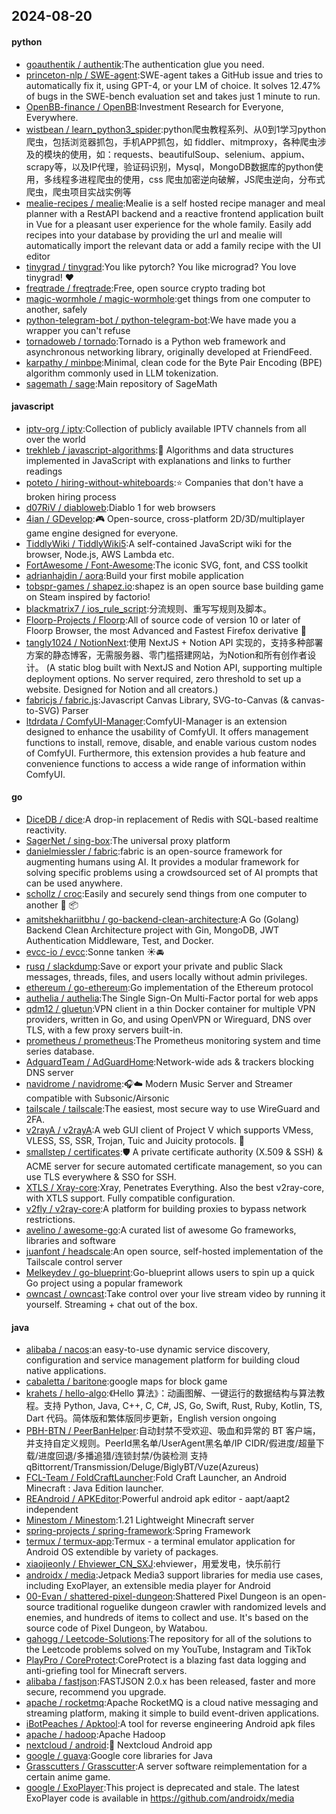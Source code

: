 ## 2024-08-20

#### python
* [goauthentik / authentik](https://github.com/goauthentik/authentik):The authentication glue you need.
* [princeton-nlp / SWE-agent](https://github.com/princeton-nlp/SWE-agent):SWE-agent takes a GitHub issue and tries to automatically fix it, using GPT-4, or your LM of choice. It solves 12.47% of bugs in the SWE-bench evaluation set and takes just 1 minute to run.
* [OpenBB-finance / OpenBB](https://github.com/OpenBB-finance/OpenBB):Investment Research for Everyone, Everywhere.
* [wistbean / learn_python3_spider](https://github.com/wistbean/learn_python3_spider):python爬虫教程系列、从0到1学习python爬虫，包括浏览器抓包，手机APP抓包，如 fiddler、mitmproxy，各种爬虫涉及的模块的使用，如：requests、beautifulSoup、selenium、appium、scrapy等，以及IP代理，验证码识别，Mysql，MongoDB数据库的python使用，多线程多进程爬虫的使用，css 爬虫加密逆向破解，JS爬虫逆向，分布式爬虫，爬虫项目实战实例等
* [mealie-recipes / mealie](https://github.com/mealie-recipes/mealie):Mealie is a self hosted recipe manager and meal planner with a RestAPI backend and a reactive frontend application built in Vue for a pleasant user experience for the whole family. Easily add recipes into your database by providing the url and mealie will automatically import the relevant data or add a family recipe with the UI editor
* [tinygrad / tinygrad](https://github.com/tinygrad/tinygrad):You like pytorch? You like micrograd? You love tinygrad! ❤️
* [freqtrade / freqtrade](https://github.com/freqtrade/freqtrade):Free, open source crypto trading bot
* [magic-wormhole / magic-wormhole](https://github.com/magic-wormhole/magic-wormhole):get things from one computer to another, safely
* [python-telegram-bot / python-telegram-bot](https://github.com/python-telegram-bot/python-telegram-bot):We have made you a wrapper you can't refuse
* [tornadoweb / tornado](https://github.com/tornadoweb/tornado):Tornado is a Python web framework and asynchronous networking library, originally developed at FriendFeed.
* [karpathy / minbpe](https://github.com/karpathy/minbpe):Minimal, clean code for the Byte Pair Encoding (BPE) algorithm commonly used in LLM tokenization.
* [sagemath / sage](https://github.com/sagemath/sage):Main repository of SageMath

#### javascript
* [iptv-org / iptv](https://github.com/iptv-org/iptv):Collection of publicly available IPTV channels from all over the world
* [trekhleb / javascript-algorithms](https://github.com/trekhleb/javascript-algorithms):📝 Algorithms and data structures implemented in JavaScript with explanations and links to further readings
* [poteto / hiring-without-whiteboards](https://github.com/poteto/hiring-without-whiteboards):⭐️ Companies that don't have a broken hiring process
* [d07RiV / diabloweb](https://github.com/d07RiV/diabloweb):Diablo 1 for web browsers
* [4ian / GDevelop](https://github.com/4ian/GDevelop):🎮 Open-source, cross-platform 2D/3D/multiplayer game engine designed for everyone.
* [TiddlyWiki / TiddlyWiki5](https://github.com/TiddlyWiki/TiddlyWiki5):A self-contained JavaScript wiki for the browser, Node.js, AWS Lambda etc.
* [FortAwesome / Font-Awesome](https://github.com/FortAwesome/Font-Awesome):The iconic SVG, font, and CSS toolkit
* [adrianhajdin / aora](https://github.com/adrianhajdin/aora):Build your first mobile application
* [tobspr-games / shapez.io](https://github.com/tobspr-games/shapez.io):shapez is an open source base building game on Steam inspired by factorio!
* [blackmatrix7 / ios_rule_script](https://github.com/blackmatrix7/ios_rule_script):分流规则、重写写规则及脚本。
* [Floorp-Projects / Floorp](https://github.com/Floorp-Projects/Floorp):All of source code of version 10 or later of Floorp Browser, the most Advanced and Fastest Firefox derivative 🦊
* [tangly1024 / NotionNext](https://github.com/tangly1024/NotionNext):使用 NextJS + Notion API 实现的，支持多种部署方案的静态博客，无需服务器、零门槛搭建网站，为Notion和所有创作者设计。 (A static blog built with NextJS and Notion API, supporting multiple deployment options. No server required, zero threshold to set up a website. Designed for Notion and all creators.)
* [fabricjs / fabric.js](https://github.com/fabricjs/fabric.js):Javascript Canvas Library, SVG-to-Canvas (& canvas-to-SVG) Parser
* [ltdrdata / ComfyUI-Manager](https://github.com/ltdrdata/ComfyUI-Manager):ComfyUI-Manager is an extension designed to enhance the usability of ComfyUI. It offers management functions to install, remove, disable, and enable various custom nodes of ComfyUI. Furthermore, this extension provides a hub feature and convenience functions to access a wide range of information within ComfyUI.

#### go
* [DiceDB / dice](https://github.com/DiceDB/dice):A drop-in replacement of Redis with SQL-based realtime reactivity.
* [SagerNet / sing-box](https://github.com/SagerNet/sing-box):The universal proxy platform
* [danielmiessler / fabric](https://github.com/danielmiessler/fabric):fabric is an open-source framework for augmenting humans using AI. It provides a modular framework for solving specific problems using a crowdsourced set of AI prompts that can be used anywhere.
* [schollz / croc](https://github.com/schollz/croc):Easily and securely send things from one computer to another 🐊 📦
* [amitshekhariitbhu / go-backend-clean-architecture](https://github.com/amitshekhariitbhu/go-backend-clean-architecture):A Go (Golang) Backend Clean Architecture project with Gin, MongoDB, JWT Authentication Middleware, Test, and Docker.
* [evcc-io / evcc](https://github.com/evcc-io/evcc):Sonne tanken ☀️🚘
* [rusq / slackdump](https://github.com/rusq/slackdump):Save or export your private and public Slack messages, threads, files, and users locally without admin privileges.
* [ethereum / go-ethereum](https://github.com/ethereum/go-ethereum):Go implementation of the Ethereum protocol
* [authelia / authelia](https://github.com/authelia/authelia):The Single Sign-On Multi-Factor portal for web apps
* [qdm12 / gluetun](https://github.com/qdm12/gluetun):VPN client in a thin Docker container for multiple VPN providers, written in Go, and using OpenVPN or Wireguard, DNS over TLS, with a few proxy servers built-in.
* [prometheus / prometheus](https://github.com/prometheus/prometheus):The Prometheus monitoring system and time series database.
* [AdguardTeam / AdGuardHome](https://github.com/AdguardTeam/AdGuardHome):Network-wide ads & trackers blocking DNS server
* [navidrome / navidrome](https://github.com/navidrome/navidrome):🎧☁️ Modern Music Server and Streamer compatible with Subsonic/Airsonic
* [tailscale / tailscale](https://github.com/tailscale/tailscale):The easiest, most secure way to use WireGuard and 2FA.
* [v2rayA / v2rayA](https://github.com/v2rayA/v2rayA):A web GUI client of Project V which supports VMess, VLESS, SS, SSR, Trojan, Tuic and Juicity protocols. 🚀
* [smallstep / certificates](https://github.com/smallstep/certificates):🛡️ A private certificate authority (X.509 & SSH) & ACME server for secure automated certificate management, so you can use TLS everywhere & SSO for SSH.
* [XTLS / Xray-core](https://github.com/XTLS/Xray-core):Xray, Penetrates Everything. Also the best v2ray-core, with XTLS support. Fully compatible configuration.
* [v2fly / v2ray-core](https://github.com/v2fly/v2ray-core):A platform for building proxies to bypass network restrictions.
* [avelino / awesome-go](https://github.com/avelino/awesome-go):A curated list of awesome Go frameworks, libraries and software
* [juanfont / headscale](https://github.com/juanfont/headscale):An open source, self-hosted implementation of the Tailscale control server
* [Melkeydev / go-blueprint](https://github.com/Melkeydev/go-blueprint):Go-blueprint allows users to spin up a quick Go project using a popular framework
* [owncast / owncast](https://github.com/owncast/owncast):Take control over your live stream video by running it yourself. Streaming + chat out of the box.

#### java
* [alibaba / nacos](https://github.com/alibaba/nacos):an easy-to-use dynamic service discovery, configuration and service management platform for building cloud native applications.
* [cabaletta / baritone](https://github.com/cabaletta/baritone):google maps for block game
* [krahets / hello-algo](https://github.com/krahets/hello-algo):《Hello 算法》：动画图解、一键运行的数据结构与算法教程。支持 Python, Java, C++, C, C#, JS, Go, Swift, Rust, Ruby, Kotlin, TS, Dart 代码。简体版和繁体版同步更新，English version ongoing
* [PBH-BTN / PeerBanHelper](https://github.com/PBH-BTN/PeerBanHelper):自动封禁不受欢迎、吸血和异常的 BT 客户端，并支持自定义规则。PeerId黑名单/UserAgent黑名单/IP CIDR/假进度/超量下载/进度回退/多播追猎/连锁封禁/伪装检测 支持 qBittorrent/Transmission/Deluge/BiglyBT/Vuze(Azureus)
* [FCL-Team / FoldCraftLauncher](https://github.com/FCL-Team/FoldCraftLauncher):Fold Craft Launcher, an Android Minecraft : Java Edition launcher.
* [REAndroid / APKEditor](https://github.com/REAndroid/APKEditor):Powerful android apk editor - aapt/aapt2 independent
* [Minestom / Minestom](https://github.com/Minestom/Minestom):1.21 Lightweight Minecraft server
* [spring-projects / spring-framework](https://github.com/spring-projects/spring-framework):Spring Framework
* [termux / termux-app](https://github.com/termux/termux-app):Termux - a terminal emulator application for Android OS extendible by variety of packages.
* [xiaojieonly / Ehviewer_CN_SXJ](https://github.com/xiaojieonly/Ehviewer_CN_SXJ):ehviewer，用爱发电，快乐前行
* [androidx / media](https://github.com/androidx/media):Jetpack Media3 support libraries for media use cases, including ExoPlayer, an extensible media player for Android
* [00-Evan / shattered-pixel-dungeon](https://github.com/00-Evan/shattered-pixel-dungeon):Shattered Pixel Dungeon is an open-source traditional roguelike dungeon crawler with randomized levels and enemies, and hundreds of items to collect and use. It's based on the source code of Pixel Dungeon, by Watabou.
* [gahogg / Leetcode-Solutions](https://github.com/gahogg/Leetcode-Solutions):The repository for all of the solutions to the Leetcode problems solved on my YouTube, Instagram and TikTok
* [PlayPro / CoreProtect](https://github.com/PlayPro/CoreProtect):CoreProtect is a blazing fast data logging and anti-griefing tool for Minecraft servers.
* [alibaba / fastjson](https://github.com/alibaba/fastjson):FASTJSON 2.0.x has been released, faster and more secure, recommend you upgrade.
* [apache / rocketmq](https://github.com/apache/rocketmq):Apache RocketMQ is a cloud native messaging and streaming platform, making it simple to build event-driven applications.
* [iBotPeaches / Apktool](https://github.com/iBotPeaches/Apktool):A tool for reverse engineering Android apk files
* [apache / hadoop](https://github.com/apache/hadoop):Apache Hadoop
* [nextcloud / android](https://github.com/nextcloud/android):📱 Nextcloud Android app
* [google / guava](https://github.com/google/guava):Google core libraries for Java
* [Grasscutters / Grasscutter](https://github.com/Grasscutters/Grasscutter):A server software reimplementation for a certain anime game.
* [google / ExoPlayer](https://github.com/google/ExoPlayer):This project is deprecated and stale. The latest ExoPlayer code is available in https://github.com/androidx/media
